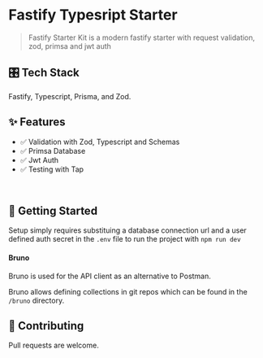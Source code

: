 # Fastify Typesript Starter

> Fastify Starter Kit is a modern fastify starter with request validation, zod, primsa and jwt auth


## 🎛 Tech Stack 
Fastify, Typescript, Prisma, and Zod. 


## ✨ Features
-  ✅  Validation with Zod, Typescript and Schemas
-  ✅  Primsa Database
-  ✅  Jwt Auth
-  ✅  Testing with Tap

<br />

## 📜 Getting Started

Setup simply requires substituing a database connection url and a user defined auth secret in  the `.env` file to run the project with `npm run dev`

#### Bruno
Bruno is used for the API client as an alternative to Postman.

Bruno allows defining collections in git repos which can be found in the `/bruno` directory. 


## 🤝 Contributing

Pull requests are welcome.
